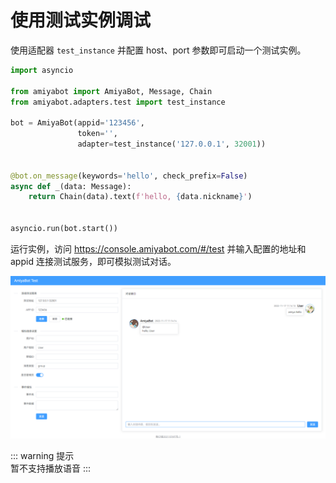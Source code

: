 # 使用测试实例调试

使用适配器 `test_instance` 并配置 host、port 参数即可启动一个测试实例。

```python
import asyncio

from amiyabot import AmiyaBot, Message, Chain
from amiyabot.adapters.test import test_instance

bot = AmiyaBot(appid='123456',
               token='',
               adapter=test_instance('127.0.0.1', 32001))


@bot.on_message(keywords='hello', check_prefix=False)
async def _(data: Message):
    return Chain(data).text(f'hello, {data.nickname}')


asyncio.run(bot.start())
```

运行实例，访问 https://console.amiyabot.com/#/test 并输入配置的地址和 appid 连接测试服务，即可模拟测试对话。

![test.png](../../assets/console/test.png)

::: warning 提示<br>
暂不支持播放语音
:::
